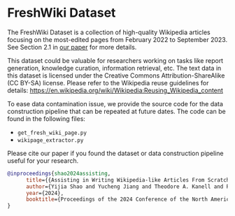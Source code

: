 # FreshWiki Dataset
The FreshWiki Dataset is a collection of high-quality Wikipedia articles focusing on the most-edited pages from February 2022 to September 2023. See Section 2.1 in [our paper](https://arxiv.org/abs/2402.14207) for more details.

This dataset could be valuable for researchers working on tasks like report generation, knowledge curation, information retrieval, etc. The text data in this dataset is licensed under the Creative Commons Attribution-ShareAlike (CC BY-SA) license.  Please refer to the Wikipedia reuse guidelines for details: https://en.wikipedia.org/wiki/Wikipedia:Reusing_Wikipedia_content

To ease data contamination issue, we provide the source code for the data construction pipeline that can be repeated at future dates. The code can be found in the following files:
- `get_fresh_wiki_page.py`
- `wikipage_extractor.py`

Please cite our paper if you found the dataset or data construction pipeline useful for your research.
```bibtex
@inproceedings{shao2024assisting,
      title={{Assisting in Writing Wikipedia-like Articles From Scratch with Large Language Models}}, 
      author={Yijia Shao and Yucheng Jiang and Theodore A. Kanell and Peter Xu and Omar Khattab and Monica S. Lam},
      year={2024},
      booktitle={Proceedings of the 2024 Conference of the North American Chapter of the Association for Computational Linguistics: Human Language Technologies, Volume 1 (Long and Short Papers)}
}
```